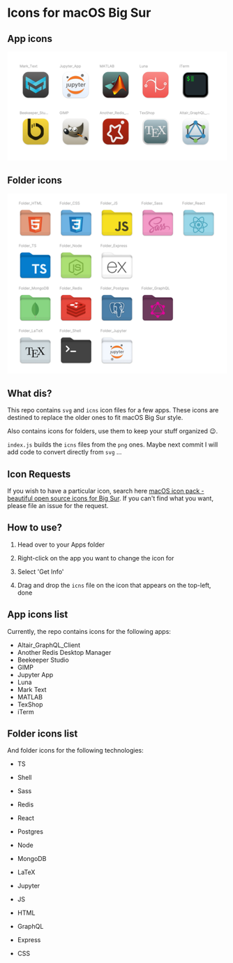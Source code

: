 # Icons for macOS Big Sur

## App icons

<img src="./screenshot/screenshot_apps.png" title="" alt="screenshot.png" data-align="center">

## Folder icons

<img src="./screenshot/screenshot_folders.png" title="" alt="screenshot.png" data-align="center">

## What dis?

This repo contains `svg` and `icns` icon files for a few apps. These icons are destined to replace the older ones to fit macOS Big Sur style.

Also contains icons for folders, use them to keep your stuff organized 😉.

`index.js` builds the `icns` files from the `png` ones. Maybe next commit I will add code to convert directly from `svg` ...

## Icon Requests

If you wish to have a particular icon, search here [macOS icon pack - beautiful open source icons for Big Sur](https://macosicons.com/). If you can't find what you want, please file an issue for the request.

## How to use?

1. Head over to your Apps folder

2. Right-click on the app you want to change the icon for

3. Select 'Get Info'

4. Drag and drop the `icns` file on the icon that appears on the top-left, done

## App icons list

Currently, the repo contains icons for the following apps:

- Altair_GraphQL_Client
- Another Redis Desktop Manager
- Beekeeper Studio
- GIMP
- Jupyter App
- Luna
- Mark Text
- MATLAB
- TexShop
- iTerm

## Folder icons list

And folder icons for the following technologies:

- TS

- Shell

- Sass

- Redis

- React

- Postgres

- Node

- MongoDB

- LaTeX

- Jupyter

- JS

- HTML

- GraphQL

- Express

- CSS
